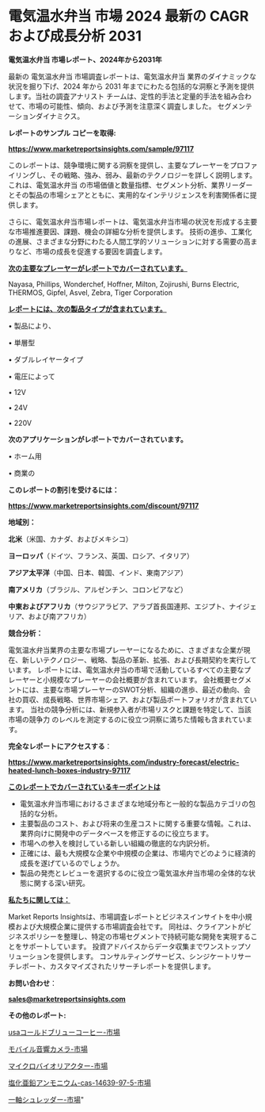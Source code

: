 # 電気温水弁当 市場 2024 最新の CAGR および成長分析 2031

<strong>電気温水弁当 市場レポート、2024年から2031年</strong>

最新の 電気温水弁当 市場調査レポートは、電気温水弁当 業界のダイナミックな状況を掘り下げ、2024 年から 2031 年までにわたる包括的な洞察と予測を提供します。当社の調査アナリスト チームは、定性的手法と定量的手法を組み合わせて、市場の可能性、傾向、および予測を注意深く調査しました。 セグメンテーションダイナミクス。



<strong>レポートのサンプル コピーを取得:</strong> <a href=https://www.marketreportsinsights.com/sample/97117>

<strong><u>https://www.marketreportsinsights.com/sample/97117</u></strong></a>

このレポートは、競争環境に関する洞察を提供し、主要なプレーヤーをプロファイリングし、その戦略、強み、弱み、最新のテクノロジーを詳しく説明します。 これは、電気温水弁当 の市場価値と数量指標、セグメント分析、業界リーダーとその製品の市場シェアとともに、実用的なインテリジェンスを利害関係者に提供します。

さらに、電気温水弁当市場レポートは、電気温水弁当市場の状況を形成する主要な市場推進要因、課題、機会の詳細な分析を提供します。 技術の進歩、工業化の進展、さまざまな分野にわたる人間工学的ソリューションに対する需要の高まりなど、市場の成長を促進する要因を調査します。



<strong><u>次の主要なプレーヤーがレポートでカバーされています。</u></strong>

Nayasa, Phillips, Wonderchef, Hoffner, Milton, Zojirushi, Burns Electric, THERMOS, Gipfel, Asvel, Zebra, Tiger Corporation



<strong><u><b>レポートには、次の製品タイプが含まれています。</b></u></strong>

• 製品により、

• 単層型

• ダブルレイヤータイプ

• 電圧によって

• 12V

• 24V

• 220V



<strong><b>次のアプリケーションがレポートでカバーされています。</b></strong>

• ホーム用

• 商業の



<strong><b>このレポートの割引を受けるには：</b></strong><a href=https://www.marketreportsinsights.com/discount/97117>

<strong><u>https://www.marketreportsinsights.com/discount/97117</u></strong></a>



<strong>地域別：</strong>



<strong>北米</strong>（米国、カナダ、およびメキシコ）



<strong>ヨーロッパ</strong>（ドイツ、フランス、英国、ロシア、イタリア）



<strong>アジア太平洋</strong>（中国、日本、韓国、インド、東南アジア）



<strong>南アメリカ</strong>（ブラジル、アルゼンチン、コロンビアなど）



<strong>中東およびアフリカ</strong>（サウジアラビア、アラブ首長国連邦、エジプト、ナイジェリア、および南アフリカ）



<strong>競合分析：</strong>

電気温水弁当業界の主要な市場プレーヤーになるために、さまざまな企業が現在、新しいテクノロジー、戦略、製品の革新、拡張、および長期契約を実行しています。 レポートには、電気温水弁当の市場で活動しているすべての主要なプレーヤーと小規模なプレーヤーの会社概要が含まれています。 会社概要セグメントには、主要な市場プレーヤーのSWOT分析、組織の進歩、最近の動向、会社の買収、成長戦略、世界市場シェア、および製品ポートフォリオが含まれています。 当社の競争分析には、新規参入者が市場リスクと課題を特定して、当該市場の競争力 のレベルを測定するのに役立つ洞察に満ちた情報も含まれています。



<strong>完全なレポートにアクセスする</strong>：

<a href=https://www.marketreportsinsights.com/industry-forecast/electric-heated-lunch-boxes-industry-97117>

<strong><u>https://www.marketreportsinsights.com/industry-forecast/electric-heated-lunch-boxes-industry-97117</u></strong></a>



<strong><u><b>このレポートでカバーされているキーポイントは</b></u></strong>
<ul>
  <li>電気温水弁当市場におけるさまざまな地域分布と一般的な製品カテゴリの包括的な分析。</li>
  <li>主要製品のコスト、および将来の生産コストに関する重要な情報。これは、業界向けに開発中のデータベースを修正するのに役立ちます。</li>
  <li>市場への参入を検討している新しい組織の徹底的な内訳分析。</li>
  <li>正確には、最も大規模な企業や中規模の企業は、市場内でどのように経済的成長を遂げているのでしょうか。</li>
  <li>製品の発売とレビューを選択するのに役立つ電気温水弁当市場の全体的な状態に関する深い研究。</li>
</ul>


<strong><u><b>私たちに関しては：</b></u></strong>

Market Reports Insightsは、市場調査レポートとビジネスインサイトを中小規模および大規模企業に提供する市場調査会社です。 同社は、クライアントがビジネスポリシーを整理し、特定の市場セグメントで持続可能な開発を実現することをサポートしています。 投資アドバイスからデータ収集までワンストップソリューションを提供します。 コンサルティングサービス、シンジケートリサーチレポート、カスタマイズされたリサーチレポートを提供します。



<strong><b>お問い合わせ</b></strong>：

<a href=mailto:sales@marketreportsinsights.com>

<strong><u>sales@marketreportsinsights.com</u></strong></a>



<strong>その他のレポート:</strong>

<a href=https://www.linkedin.com/pulse/usaコールドブリューコーヒー-市場-2023-収益と成長ドライバー-2030-pr-news-hub-sdcsf/>usaコールドブリューコーヒー-市場</a>

<a href=https://www.linkedin.com/pulse/モバイル音響カメラ-市場-2023-最新の-cagr-および成長分析-2030-pr-news-hub-v27of/>モバイル音響カメラ-市場</a>

<a href=https://www.linkedin.com/pulse/マイクロバイオリアクター-市場-2023-年のダイナミクスとビジネストレンド-oococ/>マイクロバイオリアクター-市場</a>

<a href=https://www.linkedin.com/pulse/塩化亜鉛アンモニウム-cas-14639-97-5-市場-2023-収益と成長ドライバー-gffpf/>塩化亜鉛アンモニウム-cas-14639-97-5-市場</a>

<a href=https://www.linkedin.com/pulse/一軸シュレッダー-市場-2023-総利益と主要ベンダー-2030-analytics-achievers-24-analysis-igiqf/>一軸シュレッダー-市場</a>"
